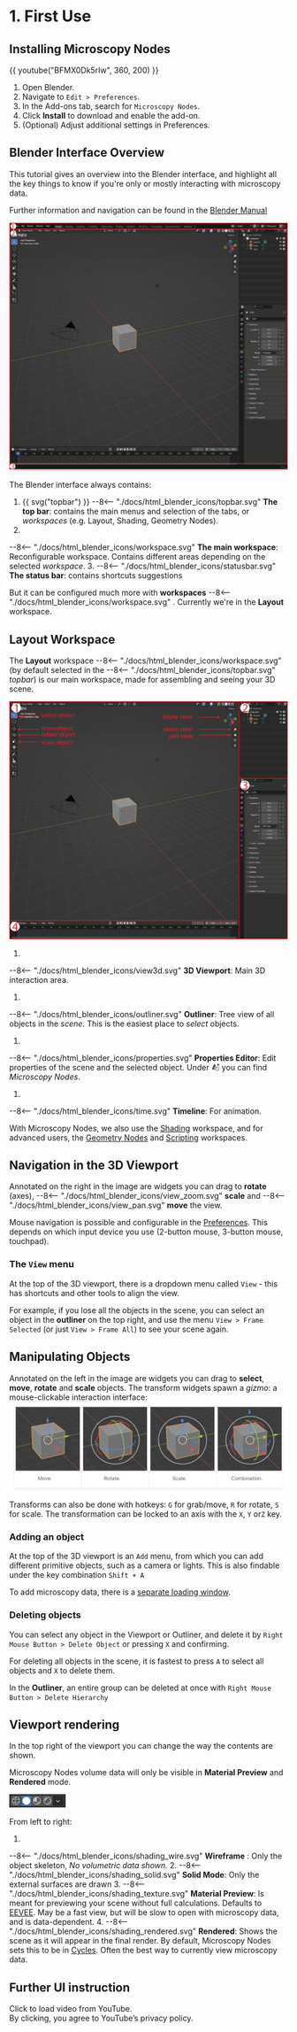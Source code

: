 # 1. First Use

## **Installing Microscopy Nodes**

{{ youtube("BFMX0Dk5rIw", 360, 200) }}

1. Open Blender.
2. Navigate to `Edit > Preferences`.
3. In the Add-ons tab, search for `Microscopy Nodes`.
4. Click **Install** to download and enable the add-on.
5. (Optional) Adjust additional settings in Preferences.


## **Blender Interface Overview**
This tutorial gives an overview into the Blender interface, and highlight all the key things to know if you're only or mostly interacting with microscopy data. 

Further information and navigation can be found in the [Blender Manual](https://docs.blender.org/manual/en/latest/editors/3dview/navigate/index.html)

![alt text](../figures/tutorials/Fig1.png)

The Blender interface always contains: 

1. {{ svg("topbar") }} <span class="icon">
--8<-- "./docs/html_blender_icons/topbar.svg"
</span>	**The top bar**: contains the main menus and selection of the tabs, or *workspaces* (e.g. Layout, Shading, Geometry Nodes).
2. <span class="icon">
--8<-- "./docs/html_blender_icons/workspace.svg"
</span> **The main workspace**: Reconfigurable workspace. Contains different areas depending on the selected *workspace*.
3. <span class="icon">
--8<-- "./docs/html_blender_icons/statusbar.svg"
</span> **The status bar**: contains shortcuts suggestions

But it can be configured much more with **workspaces** <span class="icon">
--8<-- "./docs/html_blender_icons/workspace.svg"
</span>. Currently we're in the **Layout** workspace.

## Layout Workspace 

The **Layout** workspace <span class="icon">
--8<-- "./docs/html_blender_icons/workspace.svg"
</span>  (by default selected in the <span class="icon">
--8<-- "./docs/html_blender_icons/topbar.svg"
</span> *topbar*) is our main workspace, made for assembling and seeing your 3D scene.

![alt text](<../figures/tutorials/Fig 2.png>)

1. <span class="icon">
--8<-- "./docs/html_blender_icons/view3d.svg"
</span> **3D Viewport**: Main 3D interaction area. 
1. <span class="icon">
--8<-- "./docs/html_blender_icons/outliner.svg"
</span> **Outliner**: Tree view of all objects in the *scene*. This is the easiest place to *select* objects.
1. <span class="icon">
--8<-- "./docs/html_blender_icons/properties.svg"
</span> **Properties Editor**: Edit properties of the scene and the selected object. Under <img src="../../docs/grey_icons/blender_icon_scene_data.svg" width="15" style="vertical-align:-0.2em;"/> you can find *Microscopy Nodes*.
1. <span class="icon">
--8<-- "./docs/html_blender_icons/time.svg"
</span> **Timeline**: For animation.

With Microscopy Nodes, we also use the [Shading]() workspace, and for advanced users, the [Geometry Nodes]() and [Scripting]() workspaces.

## Navigation in the 3D Viewport

Annotated on the right in the image are widgets you can drag to **rotate** (axes), <span class="icon">
--8<-- "./docs/html_blender_icons/view_zoom.svg"
</span> **scale** and <span class="icon">
--8<-- "./docs/html_blender_icons/view_pan.svg"
</span> **move** the view.

Mouse navigation is possible and configurable in the [Preferences](https://docs.blender.org/manual/en/latest/editors/preferences/input.html). This depends on which input device you use (2-button mouse, 3-button mouse, touchpad).

### The `View` menu
At the top of the 3D viewport, there is a dropdown menu called `View` - this has shortcuts and other tools to align the view. 

For example, if you lose all the objects in the scene, you can select an object in the **outliner** on the top right, and use the menu `View > Frame Selected` (or just `View > Frame All`) to see your scene again.

## Manipulating Objects

Annotated on the left in the image are widgets you can drag to **select**, **move**, **rotate** and **scale** objects. The transform widgets spawn a *gizmo*: a mouse-clickable interaction interface:
![transform gizmos](<../figures/tutorials/Screenshot 2025-07-02 at 15.55.29.png>)

Transforms can also be done with hotkeys: `G` for grab/move, `R` for rotate, `S` for scale. The transformation can be locked to an axis with the `X`, `Y` or`Z` key.

### Adding an object

At the top of the 3D viewport is an `Add` menu, from which you can add different primitive objects, such as a camera or lights. This is also findable under the key combination `Shift + A`

To add microscopy data, there is a [separate loading window](docs/tutorials/2_loading_data.md).

### Deleting objects

You can select any object in the Viewport or Outliner, and delete it by `Right Mouse Button > Delete Object` or pressing `X` and confirming.

For deleting all objects in the scene, it is fastest to press `A` to select all objects and `X` to delete them. 

In the **Outliner**, an entire group can be deleted at once with  `Right Mouse Button > Delete Hierarchy`


## **Viewport rendering**

In the top right of the viewport you can change the way the contents are shown. 

Microscopy Nodes volume data will only be visible in **Material Preview** and **Rendered** mode.

![alt text](../figures/tutorials/editors_3dview_display_shading.png)

From left to right:

1.	<span class="icon">
--8<-- "./docs/html_blender_icons/shading_wire.svg"
</span> **Wireframe** : Only the object skeleton, *No volumetric data shown.*
2.	<span class="icon">
--8<-- "./docs/html_blender_icons/shading_solid.svg"
</span> **Solid Mode**: Only the external surfaces are drawn 
3.	<span class="icon">
--8<-- "./docs/html_blender_icons/shading_texture.svg"
</span> **Material Preview**: Is meant for previewing your scene without full calculations. Defaults to [EEVEE](TODO). May be a fast view, but will be slow to open with microscopy data, and is data-dependent. 
4.	<span class="icon">
--8<-- "./docs/html_blender_icons/shading_rendered.svg"
</span> **Rendered**: Shows the scene as it will appear in the final render. By default, Microscopy Nodes sets this to be in [Cycles](TODO). Often the best way to currently view microscopy data.

## **Further UI instruction** 

<div class="yt-lazy" data-id="enTid4aDC0Q" style="width:560px; height:315px;">
  <div class="yt-thumbnail" style="background-image: url('https://img.youtube.com/vi/enTid4aDC0Q/hqdefault.jpg');">
    <div class="yt-play-button"></div>
    <div class="yt-overlay-text">
      Click to load video from YouTube.
      <br />
      By clicking, you agree to YouTube’s privacy policy.
    </div>
  </div>
</div>